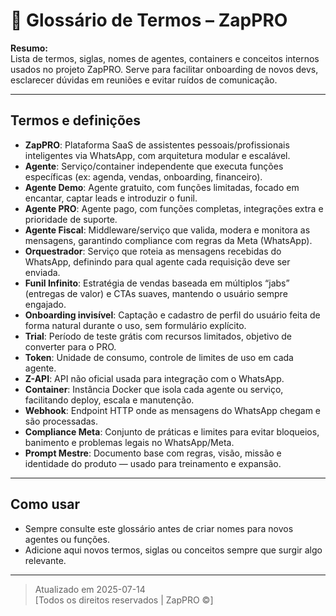 # 📖 Glossário de Termos – ZapPRO

**Resumo:**  
Lista de termos, siglas, nomes de agentes, containers e conceitos internos usados no projeto ZapPRO. Serve para facilitar onboarding de novos devs, esclarecer dúvidas em reuniões e evitar ruídos de comunicação.

---

## **Termos e definições**

- **ZapPRO**: Plataforma SaaS de assistentes pessoais/profissionais inteligentes via WhatsApp, com arquitetura modular e escalável.
- **Agente**: Serviço/container independente que executa funções específicas (ex: agenda, vendas, onboarding, financeiro).
- **Agente Demo**: Agente gratuito, com funções limitadas, focado em encantar, captar leads e introduzir o funil.
- **Agente PRO**: Agente pago, com funções completas, integrações extra e prioridade de suporte.
- **Agente Fiscal**: Middleware/serviço que valida, modera e monitora as mensagens, garantindo compliance com regras da Meta (WhatsApp).
- **Orquestrador**: Serviço que roteia as mensagens recebidas do WhatsApp, definindo para qual agente cada requisição deve ser enviada.
- **Funil Infinito**: Estratégia de vendas baseada em múltiplos “jabs” (entregas de valor) e CTAs suaves, mantendo o usuário sempre engajado.
- **Onboarding invisível**: Captação e cadastro de perfil do usuário feita de forma natural durante o uso, sem formulário explícito.
- **Trial**: Período de teste grátis com recursos limitados, objetivo de converter para o PRO.
- **Token**: Unidade de consumo, controle de limites de uso em cada agente.
- **Z-API**: API não oficial usada para integração com o WhatsApp.
- **Container**: Instância Docker que isola cada agente ou serviço, facilitando deploy, escala e manutenção.
- **Webhook**: Endpoint HTTP onde as mensagens do WhatsApp chegam e são processadas.
- **Compliance Meta**: Conjunto de práticas e limites para evitar bloqueios, banimento e problemas legais no WhatsApp/Meta.
- **Prompt Mestre**: Documento base com regras, visão, missão e identidade do produto — usado para treinamento e expansão.

---

## **Como usar**

- Sempre consulte este glossário antes de criar nomes para novos agentes ou funções.
- Adicione aqui novos termos, siglas ou conceitos sempre que surgir algo relevante.

---

> Atualizado em 2025-07-14  
> [Todos os direitos reservados | ZapPRO ©]
